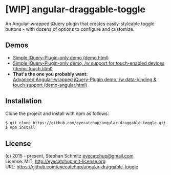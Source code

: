 # [WIP] angular-draggable-toggle

An Angular-wrapped jQuery plugin that creates easily-styleable toggle buttons - with dozens of options to configure and customize.

## Demos
- [Simple jQuery-Plugin-only demo (demo.html)](http://eyecatchup.github.io/angular-draggable-toggle/demo.html)  
- [Simple jQuery-Plugin-only demo, /w support for touch-enabled devices (demo-touch.html)](http://eyecatchup.github.io/angular-draggable-toggle/demo-touch.html)  
- **That's the one you probably want:**<br>[Advanced Angular-wrapped jQuery-Plugin demo, /w data-binding & touch support (demo-angular.html)](http://eyecatchup.github.io/angular-draggable-toggle/demo-angular.html)

## Installation

Clone the project and install with npm as follows:

```bash
$ git clone https://github.com/eyecatchup/angular-draggable-toggle.git
$ npm install
```

## License

(c) 2015 - present, Stephan Schmitz <eyecatchup@gmail.com>  
License: MIT, http://eyecatchup.mit-license.org  
URL: https://github.com/eyecatchup/angular-draggable-toggle  
